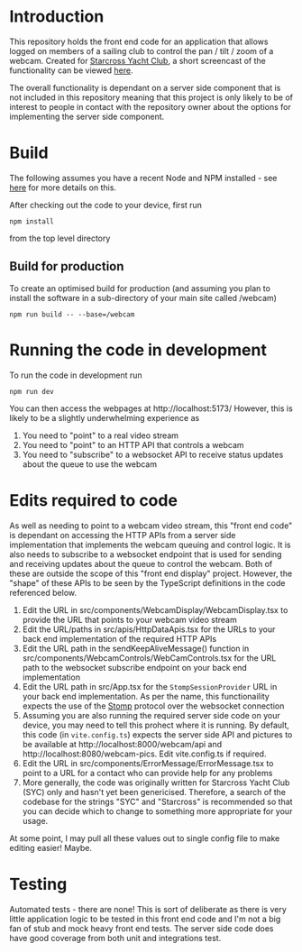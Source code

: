 # Introduction

This repository holds the front end code for an application that allows logged on members of a sailing club to control the pan / tilt / zoom of a webcam. Created for [Starcross Yacht Club](https://www.starcrossyc.org.uk), a short screencast of the functionality can be viewed [here](https://www.starcrossyc.org.uk/syc-webcam-functionality-for-yachties).

The overall functionality is dependant on a server side component that is not included in this repository meaning that this project is only likely to be of interest to people in contact with the repository owner about the options for implementing the server side component.

# Build

The following assumes you have a recent Node and NPM installed - see [here](https://nodejs.org/en/download/) for more details on this.

After checking out the code to your device, first run

`npm install`

from the top level directory

## Build for production

To create an optimised build for production (and assuming you plan to install the software in a sub-directory of your main site called /webcam)

`npm run build -- --base=/webcam`

# Running the code in development

To run the code in development run

`npm run dev`

You can then access the webpages at http://localhost:5173/ However, this is likely to be a slightly underwhelming experience as
1. You need to "point" to a real video stream
2. You need to "point" to an HTTP API that controls a webcam
3. You need to "subscribe" to a websocket API to receive status updates about the queue to use the webcam

# Edits required to code

As well as needing to point to a webcam video stream, this "front end code" is dependant on accessing the HTTP APIs from a server side implementation that implements the webcam queuing and control logic. It is also needs to subscribe to a websocket endpoint that is used for sending and receiving updates about the queue to control the webcam. Both of these are outside the scope of this "front end display" project. However, the "shape" of these APIs to be seen by the TypeScript definitions in the code referenced below.

1. Edit the URL in src/components/WebcamDisplay/WebcamDisplay.tsx to provide the URL that points to your webcam video stream
2. Edit the URL/paths in src/apis/HttpDataApis.tsx for the URLs to your back end implementation of the required HTTP APIs
3. Edit the URL path in the sendKeepAliveMessage() function in src/components/WebcamControls/WebCamControls.tsx for the URL path to the websocket subscribe endpoint on your back end implementation
4. Edit the URL path in src/App.tsx for the `StompSessionProvider` URL in your back end implementation. As per the name, this functionaility expects the use of the [Stomp](https://stomp.github.io/) protocol over the websocket connection
5. Assuming you are also running the required server side code on your device, you may need to tell this prohect where it is running. By default, this code (in `vite.config.ts`) expects the server side API and pictures to be available at http://localhost:8000/webcam/api and http://localhost:8080/webcam-pics. Edit vite.config.ts if required.
6. Edit the URL in src/components/ErrorMessage/ErrorMessage.tsx to point to a URL for a contact who can provide help for any problems
7. More generally, the code was originally written for Starcross Yacht Club (SYC) only and hasn't yet been genericised. Therefore, a search of the codebase for the strings "SYC" and "Starcross" is recommended so that you can decide which to change to something more appropriate for your usage.

At some point, I may pull all these values out to single config file to make editing easier! Maybe.

# Testing
Automated tests - there are none! This is sort of deliberate as there is very little application logic to be tested in this front end code and I'm not a big fan of stub and mock heavy front end tests. The server side code does have good coverage from both unit and integrations test.